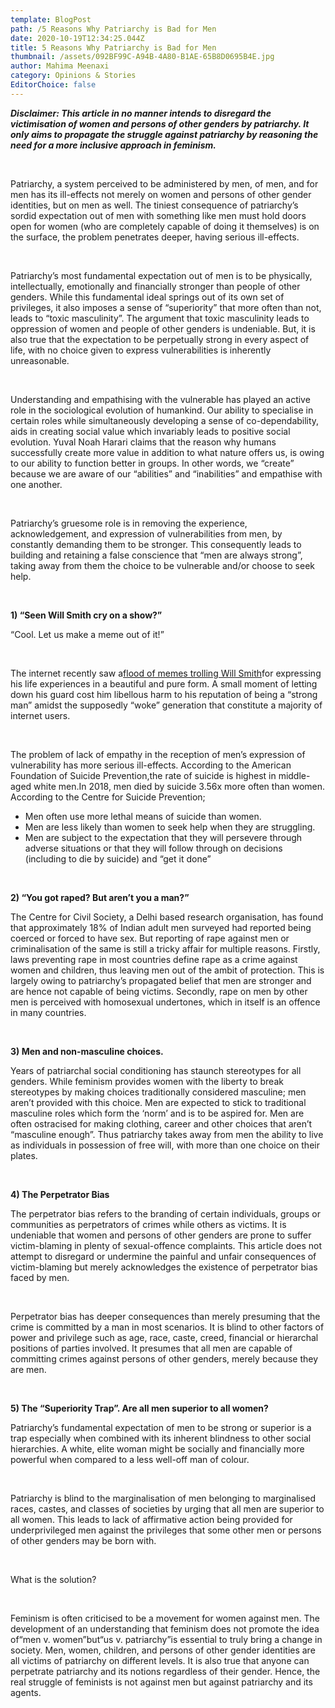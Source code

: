 ```yaml
---
template: BlogPost
path: /5 Reasons Why Patriarchy is Bad for Men
date: 2020-10-19T12:34:25.044Z
title: 5 Reasons Why Patriarchy is Bad for Men
thumbnail: /assets/092BF99C-A94B-4A80-B1AE-65B8D0695B4E.jpg
author: Mahima Meenaxi
category: Opinions & Stories
EditorChoice: false
---
```

<!--StartFragment-->

***Disclaimer: This article in no manner intends to disregard the victimisation of women and persons of other genders by patriarchy. It only aims to propagate the struggle against patriarchy by reasoning the need for a more inclusive approach in feminism.***

<br>

Patriarchy, a system perceived to be administered by men, of men, and for men has its ill-effects not merely on women and persons of other gender identities, but on men as well. The tiniest consequence of patriarchy’s sordid expectation out of men with something like men must hold doors open for women (who are completely capable of doing it themselves) is on the surface, the problem penetrates deeper, having serious ill-effects.

<br>

Patriarchy’s most fundamental expectation out of men is to be physically, intellectually, emotionally and financially stronger than people of other genders. While this fundamental ideal springs out of its own set of privileges, it also imposes a sense of “superiority” that more often than not, leads to “toxic masculinity”. The argument that toxic masculinity leads to oppression of women and people of other genders is undeniable. But, it is also true that the expectation to be perpetually strong in every aspect of life, with no choice given to express vulnerabilities is inherently unreasonable.

<br>

Understanding and empathising with the vulnerable has played an active role in the sociological evolution of humankind. Our ability to specialise in certain roles while simultaneously developing a sense of co-dependability, aids in creating social value which invariably leads to positive social evolution. Yuval Noah Harari claims that the reason why humans successfully create more value in addition to what nature offers us, is owing to our ability to function better in groups. In other words, we “create” because we are aware of our “abilities” and “inabilities” and empathise with one another.

<br>

Patriarchy’s gruesome role is in removing the experience, acknowledgement, and expression of vulnerabilities from men, by constantly demanding them to be stronger. This consequently leads to building and retaining a false conscience that “men are always strong”, taking away from them the choice to be vulnerable and/or choose to seek help.

<br>

**1) “Seen Will Smith cry on a show?”**

“Cool. Let us make a meme out of it!”

<br>

The internet recently saw a[flood of memes trolling Will Smith](https://knowyourmeme.com/memes/sad-will-smith-entanglement)for expressing his life experiences in a beautiful and pure form. A small moment of letting down his guard cost him libellous harm to his reputation of being a “strong man” amidst the supposedly “woke” generation that constitute a majority of internet users.

<br>

The problem of lack of empathy in the reception of men’s expression of vulnerability has more serious ill-effects. According to the American Foundation of Suicide Prevention,the rate of suicide is highest in middle-aged white men.In 2018, men died by suicide 3.56x more often than women. According to the Centre for Suicide Prevention;

* Men often use more lethal means of suicide than women.
* Men are less likely than women to seek help when they are struggling.
* Men are subject to the expectation that they will persevere through adverse situations or that they will follow through on decisions (including to die by suicide) and “get it done”

<br>

**2) “You got raped? But aren’t you a man?”**

The Centre for Civil Society, a Delhi based research organisation, has found that approximately 18% of Indian adult men surveyed had reported being coerced or forced to have sex. But reporting of rape against men or criminalisation of the same is still a tricky affair for multiple reasons. Firstly, laws preventing rape in most countries define rape as a crime against women and children, thus leaving men out of the ambit of protection. This is largely owing to patriarchy’s propagated belief that men are stronger and are hence not capable of being victims. Secondly, rape on men by other men is perceived with homosexual undertones, which in itself is an offence in many countries.

<br>

**3) Men and non-masculine choices.**

Years of patriarchal social conditioning has staunch stereotypes for all genders. While feminism provides women with the liberty to break stereotypes by making choices traditionally considered masculine; men aren’t provided with this choice. Men are expected to stick to traditional masculine roles which form the ‘norm’ and is to be aspired for. Men are often ostracised for making clothing, career and other choices that aren’t “masculine enough”. Thus patriarchy takes away from men the ability to live as individuals in possession of free will, with more than one choice on their plates.

<br>

**4) The Perpetrator Bias**

The perpetrator bias refers to the branding of certain individuals, groups or communities as perpetrators of crimes while others as victims. It is undeniable that women and persons of other genders are prone to suffer victim-blaming in plenty of sexual-offence complaints. This article does not attempt to disregard or undermine the painful and unfair consequences of victim-blaming but merely acknowledges the existence of perpetrator bias faced by men.

<br>

Perpetrator bias has deeper consequences than merely presuming that the crime is committed by a man in most scenarios. It is blind to other factors of power and privilege such as age, race, caste, creed, financial or hierarchal positions of parties involved. It presumes that all men are capable of committing crimes against persons of other genders, merely because they are men.

<br>

**5) The “Superiority Trap”. Are all men superior to all women?**

Patriarchy’s fundamental expectation of men to be strong or superior is a trap especially when combined with its inherent blindness to other social hierarchies. A white, elite woman might be socially and financially more powerful when compared to a less well-off man of colour.

<br>

Patriarchy is blind to the marginalisation of men belonging to marginalised races, castes, and classes of societies by urging that all men are superior to all women. This leads to lack of affirmative action being provided for underprivileged men against the privileges that some other men or persons of other genders may be born with.

<br>

What is the solution?

<br>

Feminism is often criticised to be a movement for women against men. The development of an understanding that feminism does not promote the idea of“men v. women”but“us v. patriarchy”is essential to truly bring a change in society. Men, women, children, and persons of other gender identities are all victims of patriarchy on different levels. It is also true that anyone can perpetrate patriarchy and its notions regardless of their gender. Hence, the real struggle of feminists is not against men but against patriarchy and its agents.



<!--EndFragment-->
